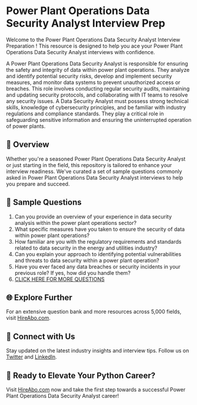 # Power Plant Operations Data Security Analyst Interview Prep

Welcome to the Power Plant Operations Data Security Analyst Interview Preparation ! This resource is designed to help you ace your Power Plant Operations Data Security Analyst interviews with confidence.

A Power Plant Operations Data Security Analyst is responsible for ensuring the safety and integrity of data within power plant operations. They analyze and identify potential security risks, develop and implement security measures, and monitor data systems to prevent unauthorized access or breaches. This role involves conducting regular security audits, maintaining and updating security protocols, and collaborating with IT teams to resolve any security issues. A Data Security Analyst must possess strong technical skills, knowledge of cybersecurity principles, and be familiar with industry regulations and compliance standards. They play a critical role in safeguarding sensitive information and ensuring the uninterrupted operation of power plants.

## 🚀 Overview

Whether you're a seasoned Power Plant Operations Data Security Analyst or just starting in the field, this repository is tailored to enhance your interview readiness. We've curated a set of sample questions commonly asked in Power Plant Operations Data Security Analyst interviews to help you prepare and succeed.

## 📝 Sample Questions

1. Can you provide an overview of your experience in data security analysis within the power plant operations sector?
2. What specific measures have you taken to ensure the security of data within power plant operations?
3. How familiar are you with the regulatory requirements and standards related to data security in the energy and utilities industry?
4. Can you explain your approach to identifying potential vulnerabilities and threats to data security within a power plant operation?
5. Have you ever faced any data breaches or security incidents in your previous role? If yes, how did you handle them?
6. [CLICK HERE FOR MORE QUESTIONS](https://hireabo.com/job/20_4_41/Power%20Plant%20Operations%20Data%20Security%20Analyst)

## 🌐 Explore Further

For an extensive question bank and more resources across 5,000 fields, visit [HireAbo.com](https://www.hireabo.com).

## 📱 Connect with Us

Stay updated on the latest industry insights and interview tips. Follow us on [Twitter](https://twitter.com/hireabo) and [LinkedIn](https://www.linkedin.com/in/hire-abo-3609972a8/).

## 🚀 Ready to Elevate Your Python Career?

Visit [HireAbo.com](https://www.hireabo.com) now and take the first step towards a successful Power Plant Operations Data Security Analyst career!